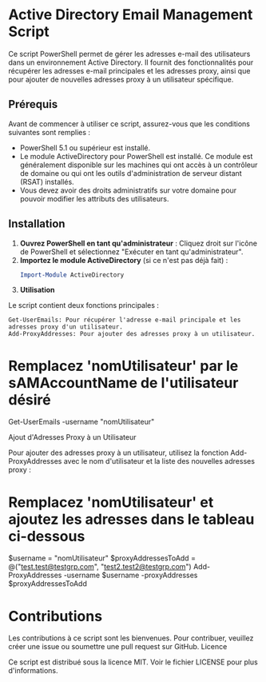 # Active Directory Email Management Script

Ce script PowerShell permet de gérer les adresses e-mail des utilisateurs dans un environnement Active Directory. Il fournit des fonctionnalités pour récupérer les adresses e-mail principales et les adresses proxy, ainsi que pour ajouter de nouvelles adresses proxy à un utilisateur spécifique.

## Prérequis

Avant de commencer à utiliser ce script, assurez-vous que les conditions suivantes sont remplies :

- PowerShell 5.1 ou supérieur est installé.
- Le module ActiveDirectory pour PowerShell est installé. Ce module est généralement disponible sur les machines qui ont accès à un contrôleur de domaine ou qui ont les outils d'administration de serveur distant (RSAT) installés.
- Vous devez avoir des droits administratifs sur votre domaine pour pouvoir modifier les attributs des utilisateurs.

## Installation

1. **Ouvrez PowerShell en tant qu'administrateur** : Cliquez droit sur l'icône de PowerShell et sélectionnez "Exécuter en tant qu'administrateur".
2. **Importez le module ActiveDirectory** (si ce n'est pas déjà fait) :
   ```powershell
   Import-Module ActiveDirectory

3. **Utilisation**

Le script contient deux fonctions principales :

    Get-UserEmails: Pour récupérer l'adresse e-mail principale et les adresses proxy d'un utilisateur.
    Add-ProxyAddresses: Pour ajouter des adresses proxy à un utilisateur.

# Remplacez 'nomUtilisateur' par le sAMAccountName de l'utilisateur désiré
Get-UserEmails -username "nomUtilisateur"

Ajout d'Adresses Proxy à un Utilisateur

Pour ajouter des adresses proxy à un utilisateur, utilisez la fonction Add-ProxyAddresses avec le nom d'utilisateur et la liste des nouvelles adresses proxy :

# Remplacez 'nomUtilisateur' et ajoutez les adresses dans le tableau ci-dessous
$username = "nomUtilisateur"
$proxyAddressesToAdd = @("test.test@testgrp.com", "test2.test2@testgrp.com")
Add-ProxyAddresses -username $username -proxyAddresses $proxyAddressesToAdd

# Contributions

Les contributions à ce script sont les bienvenues. Pour contribuer, veuillez créer une issue ou soumettre une pull request sur GitHub.
Licence

Ce script est distribué sous la licence MIT. Voir le fichier LICENSE pour plus d'informations.

